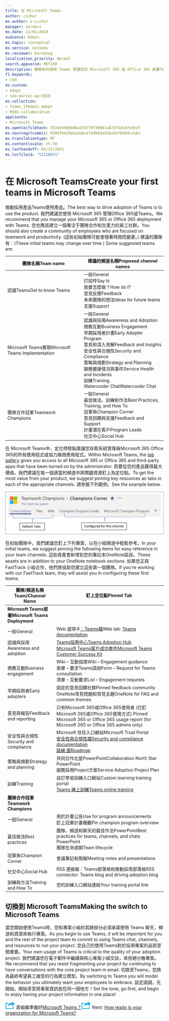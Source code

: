 ```yaml
---
title: 在 Microsoft Teams
author: cichur
ms.author: v-cichur
manager: serdars
ms.date: 11/01/2018
audience: Admin
ms.topic: conceptual
ms.service: msteams
ms.reviewer: karuanag
localization_priority: Normal
search.appverid: MET150
description: 瞭解如何使用 Teams 管理您的 Microsoft 365 或 Office 365 部署Teams，包括如何在適當的頻道中將重要資源釘上為定位字元。
f1.keywords:
- CSH
ms.custom:
- Adopt
- seo-marvel-apr2020
ms.collection:
- Teams_ITAdmin_Adopt
- M365-collaboration
appliesto:
- Microsoft Teams
ms.openlocfilehash: 5514e550bb8ba259779f390b1a87d74dcb7e3e3f
ms.sourcegitcommit: 01087be29daa3abce7d3b03a55ba5ef8db4ca161
ms.translationtype: MT
ms.contentlocale: zh-TW
ms.lasthandoff: 03/23/2021
ms.locfileid: "51116871"
---
```

# <a name="create-your-first-teams-in-microsoft-teams"></a><span data-ttu-id="42de7-103">在 Microsoft Teams</span><span class="sxs-lookup"><span data-stu-id="42de7-103">Create your first teams in Microsoft Teams</span></span>

<span data-ttu-id="42de7-104">推動採用產品Teams使用產品。</span><span class="sxs-lookup"><span data-stu-id="42de7-104">The best way to drive adoption of Teams is to use the product.</span></span> <span data-ttu-id="42de7-105">我們建議您使用 Microsoft 365 管理Office 365或Teams。</span><span class="sxs-lookup"><span data-stu-id="42de7-105">We recommend that you manage your Microsoft 365 or Office 365 deployment with Teams.</span></span> <span data-ttu-id="42de7-106">您也應該建立一個專注于團隊合作和生產力的員工社群。</span><span class="sxs-lookup"><span data-stu-id="42de7-106">You should also create a community of employees who are focused on teamwork and productivity.</span></span> <span data-ttu-id="42de7-107"> (這些初始團隊可能會隨著時間而變更。) 建議的團隊有：</span><span class="sxs-lookup"><span data-stu-id="42de7-107">(These initial teams may change over time.) Some suggested teams are:</span></span>

| <span data-ttu-id="42de7-108">團隊名稱</span><span class="sxs-lookup"><span data-stu-id="42de7-108">Team name</span></span> | <span data-ttu-id="42de7-109">建議的頻道名稱</span><span class="sxs-lookup"><span data-stu-id="42de7-109">Proposed channel names</span></span> |
| --------- | ---------------------- |
| <span data-ttu-id="42de7-110">認識Teams</span><span class="sxs-lookup"><span data-stu-id="42de7-110">Get to know Teams</span></span> | <span data-ttu-id="42de7-111">一般</span><span class="sxs-lookup"><span data-stu-id="42de7-111">General</span></span></br> <span data-ttu-id="42de7-112">打招呼</span><span class="sxs-lookup"><span data-stu-id="42de7-112">Say hi</span></span></br> <span data-ttu-id="42de7-113">我要怎麼做？</span><span class="sxs-lookup"><span data-stu-id="42de7-113">How do I?</span></span></br><span data-ttu-id="42de7-114">意見反應</span><span class="sxs-lookup"><span data-stu-id="42de7-114">Feedback</span></span> </br> <span data-ttu-id="42de7-115">未來團隊的想法</span><span class="sxs-lookup"><span data-stu-id="42de7-115">Ideas for future teams</span></span> </br> <span data-ttu-id="42de7-116">支援</span><span class="sxs-lookup"><span data-stu-id="42de7-116">Support</span></span> |
| <span data-ttu-id="42de7-117">Microsoft Teams實現</span><span class="sxs-lookup"><span data-stu-id="42de7-117">Microsoft Teams Implementation</span></span> | <span data-ttu-id="42de7-118">一般</span><span class="sxs-lookup"><span data-stu-id="42de7-118">General</span></span> <br/> <span data-ttu-id="42de7-119">認識與採用</span><span class="sxs-lookup"><span data-stu-id="42de7-119">Awareness and Adoption</span></span> <br/> <span data-ttu-id="42de7-120">商務互動</span><span class="sxs-lookup"><span data-stu-id="42de7-120">Business Engagement</span></span> <br/> <span data-ttu-id="42de7-121">早期採用者計畫</span><span class="sxs-lookup"><span data-stu-id="42de7-121">Early Adopter Program</span></span> <br/> <span data-ttu-id="42de7-122">意見和深入見解</span><span class="sxs-lookup"><span data-stu-id="42de7-122">Feedback and Insights</span></span> <br/> <span data-ttu-id="42de7-123">安全性與合規性</span><span class="sxs-lookup"><span data-stu-id="42de7-123">Security and Compliance</span></span> <br/> <span data-ttu-id="42de7-124">策略與規劃</span><span class="sxs-lookup"><span data-stu-id="42de7-124">Strategy and Planning</span></span> <br/> <span data-ttu-id="42de7-125">服務健康情況與事件</span><span class="sxs-lookup"><span data-stu-id="42de7-125">Service Health and Incidents</span></span> <br/> <span data-ttu-id="42de7-126">訓練</span><span class="sxs-lookup"><span data-stu-id="42de7-126">Training</span></span> <br/> <span data-ttu-id="42de7-127">Watercooler Chat</span><span class="sxs-lookup"><span data-stu-id="42de7-127">Watercooler Chat</span></span> |
| <span data-ttu-id="42de7-128">團隊合作冠軍</span><span class="sxs-lookup"><span data-stu-id="42de7-128">Teamwork Champions</span></span> | <span data-ttu-id="42de7-129">一般</span><span class="sxs-lookup"><span data-stu-id="42de7-129">General</span></span> <br/> <span data-ttu-id="42de7-130">最佳做法、訓練和作法</span><span class="sxs-lookup"><span data-stu-id="42de7-130">Best Practices, Training, and How To</span></span> <br/> <span data-ttu-id="42de7-131">冠軍角</span><span class="sxs-lookup"><span data-stu-id="42de7-131">Champion Corner</span></span> <br/> <span data-ttu-id="42de7-132">意見回饋與支援</span><span class="sxs-lookup"><span data-stu-id="42de7-132">Feedback and Support</span></span> <br/> <span data-ttu-id="42de7-133">計畫潛在客戶</span><span class="sxs-lookup"><span data-stu-id="42de7-133">Program Leads</span></span> <br/> <span data-ttu-id="42de7-134">社交中心</span><span class="sxs-lookup"><span data-stu-id="42de7-134">Social Hub</span></span> |

<span data-ttu-id="42de7-135">在 Microsoft Teams中，定位停駐點[](/microsoftteams/platform/concepts/tabs/tabs-overview)庫讓您存取系統管理員Microsoft 365 Office 365的所有應用程式或協力廠商應用程式。</span><span class="sxs-lookup"><span data-stu-id="42de7-135">Within Microsoft Teams, the [tab gallery](/microsoftteams/platform/concepts/tabs/tabs-overview) gives you access to all Microsoft 365 or Office 365 and third-party apps that have been turned on by the administrator.</span></span> <span data-ttu-id="42de7-136">若要從您的產品獲得最大價值，我們建議在每一個適當的頻道中將關鍵資源釘上為定位點。</span><span class="sxs-lookup"><span data-stu-id="42de7-136">To get the most value from your product, we suggest pinning key resources as tabs in each of the appropriate channels.</span></span> <span data-ttu-id="42de7-137">請參閱下列範例。</span><span class="sxs-lookup"><span data-stu-id="42de7-137">See the example below.</span></span>

![顯示預設和自訂定位停駐點的螢幕擷取畫面](media/teams-adoption-tab-example.png)

<span data-ttu-id="42de7-139">在初始團隊中，我們建議您釘上下列專案，以在小組頻道中輕鬆參考。</span><span class="sxs-lookup"><span data-stu-id="42de7-139">In your initial teams, we suggest pinning the following items for easy reference in your team channels.</span></span> <span data-ttu-id="42de7-140">這些資產會新增到您的筆記本OneNote區段。</span><span class="sxs-lookup"><span data-stu-id="42de7-140">These assets are in addition to your OneNote notebook sections.</span></span> <span data-ttu-id="42de7-141">如果您正與 FastTrack 小組合作，他們將協助您建立這些第一個團隊。</span><span class="sxs-lookup"><span data-stu-id="42de7-141">If you're working with our FastTrack team, they will assist you in configuring these first teams.</span></span> 

|<span data-ttu-id="42de7-142">團隊/頻道名稱</span><span class="sxs-lookup"><span data-stu-id="42de7-142">Team/Channel Name</span></span> | <span data-ttu-id="42de7-143">釘上定位點</span><span class="sxs-lookup"><span data-stu-id="42de7-143">Pinned Tab</span></span> |
|----------------- | ---------- |
| <span data-ttu-id="42de7-144">**Microsoft Teams部署**</span><span class="sxs-lookup"><span data-stu-id="42de7-144">**Microsoft Teams Deployment**</span></span> ||
| <span data-ttu-id="42de7-145">一般</span><span class="sxs-lookup"><span data-stu-id="42de7-145">General</span></span> | <span data-ttu-id="42de7-146">Web 選項卡[：Teams檔](./index.yml)</span><span class="sxs-lookup"><span data-stu-id="42de7-146">Web tab: [Teams documentation](./index.yml)</span></span> |
| <span data-ttu-id="42de7-147">認識與採用</span><span class="sxs-lookup"><span data-stu-id="42de7-147">Awareness and adoption</span></span> | [<span data-ttu-id="42de7-148">Teams採用中心</span><span class="sxs-lookup"><span data-stu-id="42de7-148">Teams Adoption Hub</span></span>](https://aka.ms/DriveTeamsAdoption)<br/>[<span data-ttu-id="42de7-149">Microsoft Teams客戶成功套件</span><span class="sxs-lookup"><span data-stu-id="42de7-149">Microsoft Teams Customer Success Kit</span></span>](https://aka.ms/TeamsCustomerSuccess)|
| <span data-ttu-id="42de7-150">商務互動</span><span class="sxs-lookup"><span data-stu-id="42de7-150">Business engagement</span></span> | <span data-ttu-id="42de7-151">Wiki – 互動指南</span><span class="sxs-lookup"><span data-stu-id="42de7-151">Wiki – Engagement guidance</span></span><br/><span data-ttu-id="42de7-152">表單 – 要求Teams諮詢</span><span class="sxs-lookup"><span data-stu-id="42de7-152">Form – Request for Teams consultation</span></span><br/><span data-ttu-id="42de7-153">清單 – 互動要求</span><span class="sxs-lookup"><span data-stu-id="42de7-153">List – Engagement requests</span></span> |
|<span data-ttu-id="42de7-154">早期採用者</span><span class="sxs-lookup"><span data-stu-id="42de7-154">Early adopters</span></span> | <span data-ttu-id="42de7-155">固定的意見回饋社群</span><span class="sxs-lookup"><span data-stu-id="42de7-155">Pinned feedback community</span></span> <br/> <span data-ttu-id="42de7-156">OneNote常見問題和常見主題</span><span class="sxs-lookup"><span data-stu-id="42de7-156">OneNote for FAQ and common themes</span></span> |
| <span data-ttu-id="42de7-157">意見與報告</span><span class="sxs-lookup"><span data-stu-id="42de7-157">Feedback and reporting</span></span> | <span data-ttu-id="42de7-158">只有Microsoft 365或Office 365使用者 (已釘Microsoft 365或Office 365使用方式) </span><span class="sxs-lookup"><span data-stu-id="42de7-158">Pinned Microsoft 365 or Office 365 usage report (for Microsoft 365 or Office 365 admins only)</span></span> |
| <span data-ttu-id="42de7-159">安全性與合規性</span><span class="sxs-lookup"><span data-stu-id="42de7-159">Security and compliance</span></span> | <span data-ttu-id="42de7-160">Microsoft 信任入口網站</span><span class="sxs-lookup"><span data-stu-id="42de7-160">Microsoft Trust Portal</span></span> <br/> [<span data-ttu-id="42de7-161">安全性與合規性檔</span><span class="sxs-lookup"><span data-stu-id="42de7-161">Security and compliance documentation</span></span>](/office365/securitycompliance/index)<br/> [<span data-ttu-id="42de7-162">路線 圖</span><span class="sxs-lookup"><span data-stu-id="42de7-162">Roadmap</span></span>](/office365/securitycompliance/security-roadmap) |
| <span data-ttu-id="42de7-163">策略與規劃</span><span class="sxs-lookup"><span data-stu-id="42de7-163">Strategy and planning</span></span> | <span data-ttu-id="42de7-164">共同合作北星PowerPoint</span><span class="sxs-lookup"><span data-stu-id="42de7-164">Collaboration North Star PowerPoint</span></span> <br/> <span data-ttu-id="42de7-165">服務採用Project方案</span><span class="sxs-lookup"><span data-stu-id="42de7-165">Service Adoption Project Plan</span></span> |
| <span data-ttu-id="42de7-166">訓練</span><span class="sxs-lookup"><span data-stu-id="42de7-166">Training</span></span> | <span data-ttu-id="42de7-167">自訂學習訓練入口網站</span><span class="sxs-lookup"><span data-stu-id="42de7-167">Custom learning training portal</span></span> <br/> [<span data-ttu-id="42de7-168">Teams 線上訓練</span><span class="sxs-lookup"><span data-stu-id="42de7-168">Teams online training</span></span>](https://aka.ms/TeamsTraining) |
| <span data-ttu-id="42de7-169">**團隊合作冠軍**</span><span class="sxs-lookup"><span data-stu-id="42de7-169">**Teamwork Champions**</span></span>|  |
| <span data-ttu-id="42de7-170">一般</span><span class="sxs-lookup"><span data-stu-id="42de7-170">General</span></span> | <span data-ttu-id="42de7-171">用於計畫公告</span><span class="sxs-lookup"><span data-stu-id="42de7-171">Use for program announcements</span></span> <br/> <span data-ttu-id="42de7-172">釘上冠軍計畫概觀</span><span class="sxs-lookup"><span data-stu-id="42de7-172">Pin champion program overview</span></span> |
| <span data-ttu-id="42de7-173">最佳做法</span><span class="sxs-lookup"><span data-stu-id="42de7-173">Best practices</span></span> | <span data-ttu-id="42de7-174">團隊、頻道和聊天的最佳作法PowerPoint</span><span class="sxs-lookup"><span data-stu-id="42de7-174">Best practices for teams, channels, and chats PowerPoint</span></span> <br/> <span data-ttu-id="42de7-175">團隊生命週期</span><span class="sxs-lookup"><span data-stu-id="42de7-175">Team lifecycle</span></span> |
| <span data-ttu-id="42de7-176">冠軍角</span><span class="sxs-lookup"><span data-stu-id="42de7-176">Champion Corner</span></span> | <span data-ttu-id="42de7-177">會議筆記和簡報</span><span class="sxs-lookup"><span data-stu-id="42de7-177">Meeting notes and presentations</span></span> |
| <span data-ttu-id="42de7-178">社交中心</span><span class="sxs-lookup"><span data-stu-id="42de7-178">Social Hub</span></span> | <span data-ttu-id="42de7-179">RSS 連接器：Teams部落格和推動採用部落格</span><span class="sxs-lookup"><span data-stu-id="42de7-179">RSS connector: Teams blog and driving adoption blog</span></span> |
| <span data-ttu-id="42de7-180">訓練與方法</span><span class="sxs-lookup"><span data-stu-id="42de7-180">Training and How To</span></span> | <span data-ttu-id="42de7-181">您的訓練入口網站連結</span><span class="sxs-lookup"><span data-stu-id="42de7-181">Your training portal link</span></span> |

## <a name="making-the-switch-to-microsoft-teams"></a><span data-ttu-id="42de7-182">切換到 Microsoft Teams</span><span class="sxs-lookup"><span data-stu-id="42de7-182">Making the switch to Microsoft Teams</span></span>

<span data-ttu-id="42de7-183">當您開始使用Teams時，您和專案小組的其餘部分必須承諾使用 Teams 聊天、頻道和資源來執行專案。</span><span class="sxs-lookup"><span data-stu-id="42de7-183">As you begin to use Teams, it will be important for you and the rest of the project team to commit to using Teams chat, channels, and resources to run your project.</span></span> <span data-ttu-id="42de7-184">您自己的使用Teams對於採用專案的品質至關重要。</span><span class="sxs-lookup"><span data-stu-id="42de7-184">Your own usage of Teams is critical to the quality of your adoption project.</span></span> <span data-ttu-id="42de7-185">我們建議您在電子郵件中繼續與核心專案小組交談，來拒絕分散專案。</span><span class="sxs-lookup"><span data-stu-id="42de7-185">We recommend that you resist fragmenting your project by continuing to have conversations with the core project team in email.</span></span> <span data-ttu-id="42de7-186">切換至Teams，您將為最終希望員工接受的行為建立模型。</span><span class="sxs-lookup"><span data-stu-id="42de7-186">By switching to Teams you will model the behavior you ultimately want your employees to embrace.</span></span> <span data-ttu-id="42de7-187">設定語調，先開始，開始享受將專案資訊放在同一個地方！</span><span class="sxs-lookup"><span data-stu-id="42de7-187">Set the tone, go first, and begin to enjoy having your project information in one place!</span></span>  

<span data-ttu-id="42de7-188">![描述下一個步驟的圖示： ](media/teams-adoption-next-icon.png) 貴組織準備好[Microsoft Teams？](teams-adoption-assess-readiness.md)</span><span class="sxs-lookup"><span data-stu-id="42de7-188">![An icon depicting the next step](media/teams-adoption-next-icon.png) Next: [How ready is your organization for Microsoft Teams?](teams-adoption-assess-readiness.md)</span></span>